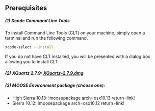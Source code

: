 ## Prerequisites

##### (1) Xcode Command Line Tools

To install Command Line Tools (CLT) on your machine, simply open a terminal and run the following command.

```bash
xcode-select --install
```

If you do not have CLT installed, you will be presented with a dialog box allowing you to install CLT.

##### (2) XQuartz 2.7.9: [XQuartz-2.7.9.dmg](https://dl.bintray.com/xquartz/downloads/XQuartz-2.7.9.dmg)

<p></p>

##### (3) MOOSE Environment package (choose one):
  * High Sierra 10.13: !moosepackage arch=osx10.13 return=link!
  * Sierra 10.12: !moosepackage arch=osx10.12 return=link!
